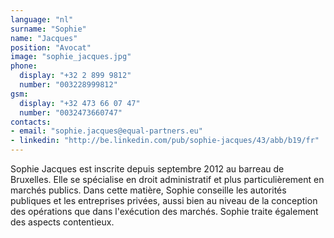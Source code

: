```yaml
---
language: "nl"
surname: "Sophie"
name: "Jacques"
position: "Avocat"
image: "sophie_jacques.jpg"
phone:
  display: "+32 2 899 9812"
  number: "003228999812"
gsm:
  display: "+32 473 66 07 47"
  number: "0032473660747"
contacts:
- email: "sophie.jacques@equal-partners.eu"
- linkedin: "http://be.linkedin.com/pub/sophie-jacques/43/abb/b19/fr"
---
```

Sophie Jacques est inscrite depuis septembre 2012 au barreau de Bruxelles. Elle se spécialise en droit administratif et plus particulièrement en marchés publics. Dans cette matière, Sophie conseille les autorités publiques et les entreprises privées, aussi bien au niveau de la conception des opérations que dans l'exécution des marchés. Sophie traite également des aspects contentieux.